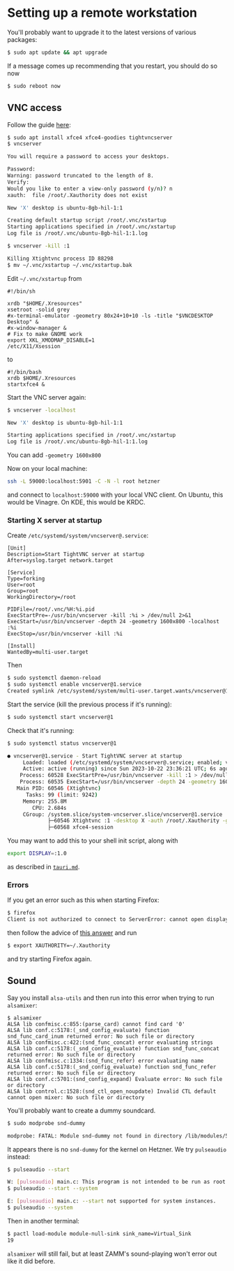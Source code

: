 # Setting up a remote workstation

You'll probably want to upgrade it to the latest versions of various packages:

```bash
$ sudo apt update && apt upgrade
```

If a message comes up recommending that you restart, you should do so now

```bash
$ sudo reboot now
```

## VNC access

Follow the guide [here](https://www.digitalocean.com/community/tutorials/how-to-install-and-configure-vnc-on-ubuntu-20-04):

```bash
$ sudo apt install xfce4 xfce4-goodies tightvncserver
$ vncserver

You will require a password to access your desktops.

Password: 
Warning: password truncated to the length of 8.
Verify:   
Would you like to enter a view-only password (y/n)? n
xauth:  file /root/.Xauthority does not exist

New 'X' desktop is ubuntu-8gb-hil-1:1

Creating default startup script /root/.vnc/xstartup
Starting applications specified in /root/.vnc/xstartup
Log file is /root/.vnc/ubuntu-8gb-hil-1:1.log

$ vncserver -kill :1

Killing Xtightvnc process ID 88298
$ mv ~/.vnc/xstartup ~/.vnc/xstartup.bak
```

Edit `~/.vnc/xstartup` from

```
#!/bin/sh

xrdb "$HOME/.Xresources"
xsetroot -solid grey
#x-terminal-emulator -geometry 80x24+10+10 -ls -title "$VNCDESKTOP Desktop" &
#x-window-manager &
# Fix to make GNOME work
export XKL_XMODMAP_DISABLE=1
/etc/X11/Xsession
```

to

```
#!/bin/bash
xrdb $HOME/.Xresources
startxfce4 &
```

Start the VNC server again:

```bash
$ vncserver -localhost

New 'X' desktop is ubuntu-8gb-hil-1:1

Starting applications specified in /root/.vnc/xstartup
Log file is /root/.vnc/ubuntu-8gb-hil-1:1.log
```

You can add `-geometry 1600x800`

Now on your local machine:

```bash
ssh -L 59000:localhost:5901 -C -N -l root hetzner
```

and connect to `localhost:59000` with your local VNC client. On Ubuntu, this would be Vinagre. On KDE, this would be KRDC.

### Starting X server at startup

Create `/etc/systemd/system/vncserver@.service`:

```service
[Unit]
Description=Start TightVNC server at startup
After=syslog.target network.target

[Service]
Type=forking
User=root
Group=root
WorkingDirectory=/root

PIDFile=/root/.vnc/%H:%i.pid
ExecStartPre=-/usr/bin/vncserver -kill :%i > /dev/null 2>&1
ExecStart=/usr/bin/vncserver -depth 24 -geometry 1600x800 -localhost :%i
ExecStop=/usr/bin/vncserver -kill :%i

[Install]
WantedBy=multi-user.target
```

Then

```bash
$ sudo systemctl daemon-reload
$ sudo systemctl enable vncserver@1.service
Created symlink /etc/systemd/system/multi-user.target.wants/vncserver@1.service → /etc/systemd/system/vncserver@.service.
```

Start the service (kill the previous process if it's running):

```bash
$ sudo systemctl start vncserver@1
```

Check that it's running:

```bash
$ sudo systemctl status vncserver@1

● vncserver@1.service - Start TightVNC server at startup
     Loaded: loaded (/etc/systemd/system/vncserver@.service; enabled; vendor preset: enabled)
     Active: active (running) since Sun 2023-10-22 23:36:21 UTC; 6s ago
    Process: 60528 ExecStartPre=/usr/bin/vncserver -kill :1 > /dev/null 2>&1 (code=exited, status=0/SUCCESS)
    Process: 60535 ExecStart=/usr/bin/vncserver -depth 24 -geometry 1600x800 -localhost :1 (code=exited, status=0/SUCCESS)
   Main PID: 60546 (Xtightvnc)
      Tasks: 99 (limit: 9242)
     Memory: 255.8M
        CPU: 2.684s
     CGroup: /system.slice/system-vncserver.slice/vncserver@1.service
             ├─60546 Xtightvnc :1 -desktop X -auth /root/.Xauthority -geometry 1600x800 -depth 24 -rfbwait 120000 -rfbauth /root/.vnc/passwd -rfbport 5901 -fp /usr/share/fonts/X11/misc/,/usr/share>
             ├─60568 xfce4-session
```

You may want to add this to your shell init script, along with

```bash
export DISPLAY=:1.0
```

as described in [`tauri.md`](/zam/zamm/resources/tutorials/setup/dev/tauri.md).

### Errors

If you get an error such as this when starting Firefox:

```bash
$ firefox
Client is not authorized to connect to ServerError: cannot open display: :1.0
```

then follow the advice of [this answer](https://askubuntu.com/a/1462654) and run

```bash
$ export XAUTHORITY=~/.Xauthority
```

and try starting Firefox again.

## Sound

Say you install `alsa-utils` and then run into this error when trying to run `alsamixer`:

```
$ alsamixer           
ALSA lib confmisc.c:855:(parse_card) cannot find card '0'
ALSA lib conf.c:5178:(_snd_config_evaluate) function snd_func_card_inum returned error: No such file or directory
ALSA lib confmisc.c:422:(snd_func_concat) error evaluating strings
ALSA lib conf.c:5178:(_snd_config_evaluate) function snd_func_concat returned error: No such file or directory
ALSA lib confmisc.c:1334:(snd_func_refer) error evaluating name
ALSA lib conf.c:5178:(_snd_config_evaluate) function snd_func_refer returned error: No such file or directory
ALSA lib conf.c:5701:(snd_config_expand) Evaluate error: No such file or directory
ALSA lib control.c:1528:(snd_ctl_open_noupdate) Invalid CTL default
cannot open mixer: No such file or directory
```

You'll probably want to create a dummy soundcard.

```bash
$ sudo modprobe snd-dummy

modprobe: FATAL: Module snd-dummy not found in directory /lib/modules/5.15.0-84-generic
```

It appears there is no `snd-dummy` for the kernel on Hetzner. We try `pulseaudio` instead:

```bash
$ pulseaudio --start  

W: [pulseaudio] main.c: This program is not intended to be run as root (unless --system is specified).
$ pulseaudio --start --system

E: [pulseaudio] main.c: --start not supported for system instances.
$ pulseaudio --system
```

Then in another terminal:

```bash
$ pactl load-module module-null-sink sink_name=Virtual_Sink
19
```

`alsamixer` will still fail, but at least ZAMM's sound-playing won't error out like it did before.
